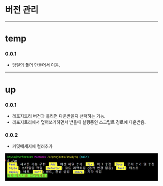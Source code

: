 # 버전 관리

---  

# temp  

### 0.0.1  
- 당일의 폴더 만들어서 이동.  


---  

# up  

### 0.0.1  
- 레포지토리 버전과 틀리면 다운받을지 선택하는 기능.  
- 레포지토리에서 덮어쓰기하면서 받을때 실행중인 스크립트 경로에 다운받음.  

### 0.0.2  
- 커밋메세지에 컬러추가 

![alt text](images/markdown-image-2.png)  